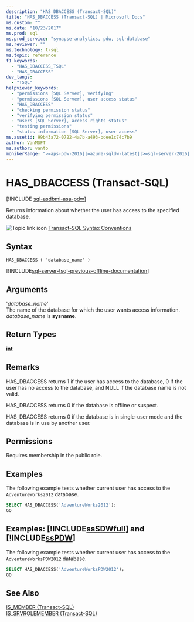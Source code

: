 ```yaml
---
description: "HAS_DBACCESS (Transact-SQL)"
title: "HAS_DBACCESS (Transact-SQL) | Microsoft Docs"
ms.custom: ""
ms.date: "10/23/2017"
ms.prod: sql
ms.prod_service: "synapse-analytics, pdw, sql-database"
ms.reviewer: ""
ms.technology: t-sql
ms.topic: reference
f1_keywords: 
  - "HAS_DBACCESS_TSQL"
  - "HAS_DBACCESS"
dev_langs: 
  - "TSQL"
helpviewer_keywords: 
  - "permissions [SQL Server], verifying"
  - "permissions [SQL Server], user access status"
  - "HAS_DBACCESS"
  - "checking permission status"
  - "verifying permission status"
  - "users [SQL Server], access rights status"
  - "testing permissions"
  - "status information [SQL Server], user access"
ms.assetid: 99b43a72-0722-4a7b-a493-bdee1c74c7b9
author: VanMSFT
ms.author: vanto
monikerRange: ">=aps-pdw-2016||=azure-sqldw-latest||>=sql-server-2016||>=sql-server-linux-2017||=azuresqldb-mi-current"
---
```

# HAS_DBACCESS (Transact-SQL)
[!INCLUDE [sql-asdbmi-asa-pdw](../../includes/applies-to-version/sql-asdbmi-asa-pdw.md)]

  Returns information about whether the user has access to the specified database.  
  
 ![Topic link icon](../../database-engine/configure-windows/media/topic-link.gif "Topic link icon") [Transact-SQL Syntax Conventions](../../t-sql/language-elements/transact-sql-syntax-conventions-transact-sql.md)  
  
## Syntax  
  
```syntaxsql  
HAS_DBACCESS ( 'database_name' )  
```  
  
[!INCLUDE[sql-server-tsql-previous-offline-documentation](../../includes/sql-server-tsql-previous-offline-documentation.md)]

## Arguments
 '*database_name*'  
 The name of the database for which the user wants access information. *database_name* is **sysname**.  
  
## Return Types  
 **int**  
  
## Remarks  
 HAS_DBACCESS returns 1 if the user has access to the database, 0 if the user has no access to the database, and NULL if the database name is not valid.  
  
 HAS_DBACCESS returns 0 if the database is offline or suspect.  
  
 HAS_DBACCESS returns 0 if the database is in single-user mode and the database is in use by another user.  
  
## Permissions  
 Requires membership in the public role.  
  
## Examples  
 The following example tests whether current user has access to the `AdventureWorks2012` database.  
  
```sql  
SELECT HAS_DBACCESS('AdventureWorks2012');  
GO  
```  
  
## Examples: [!INCLUDE[ssSDWfull](../../includes/sssdwfull-md.md)] and [!INCLUDE[ssPDW](../../includes/sspdw-md.md)]  
 The following example tests whether current user has access to the `AdventureWorksPDW2012` database.  
  
```sql  
SELECT HAS_DBACCESS('AdventureWorksPDW2012');  
GO  
```  
  
## See Also  
 [IS_MEMBER &#40;Transact-SQL&#41;](../../t-sql/functions/is-member-transact-sql.md)   
 [IS_SRVROLEMEMBER &#40;Transact-SQL&#41;](../../t-sql/functions/is-srvrolemember-transact-sql.md)  
  
  

